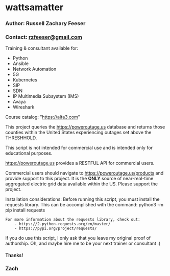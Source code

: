 # wattsamatter
### Author: Russell Zachary Feeser
### Contact: rzfeeser@gmail.com

Training & consultant available for:
- Python
- Ansible
- Network Automation
- 5G
- Kubernetes
- SIP
- SDN
- IP Multimedia Subsystem (IMS)
- Avaya
- Wireshark

Course catalog: "https://alta3.com"

This project queries the https://poweroutage.us database and returns those counties within the United States
experiencing outages set above the THRESHHOLD.

This script is not intended for commercial use and is intended only for educational purposes.

https://poweroutage.us provides a RESTFUL API for commercial users.

Commercial users should navigate to https://poweroutage.us/products and provide support to this project. It is the
**ONLY** source of near-real-time aggregated electric grid data available within the US. Please support the project.

Installation considerations:
    Before running this script, you must install the requests library. This can be accomplished with the command:
        python3 -m pip install requests

    For more information about the requests library, check out:
        - https://2.python-requests.org/en/master/
        - https://pypi.org/project/requests/


If you do use this script, I only ask that you leave my original proof of authorship. Oh, and maybe hire me to be your
next trainer or consultant :)

#### Thanks!
### Zach
